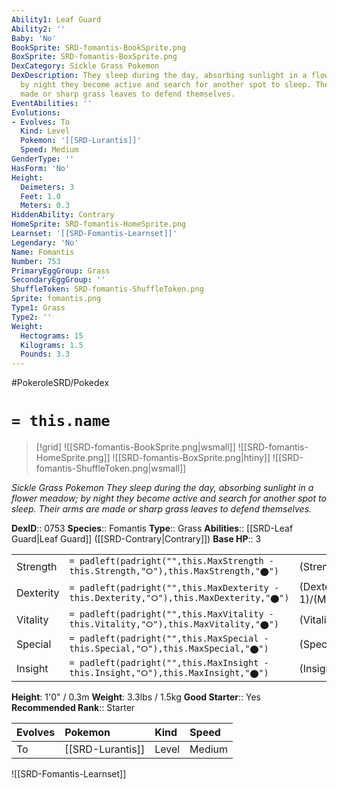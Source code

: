 ```yaml
---
Ability1: Leaf Guard
Ability2: ''
Baby: 'No'
BookSprite: SRD-fomantis-BookSprite.png
BoxSprite: SRD-fomantis-BoxSprite.png
DexCategory: Sickle Grass Pokemon
DexDescription: They sleep during the day, absorbing sunlight in a flower meadow;
  by night they become active and search for another spot to sleep. Their arms are
  made or sharp grass leaves to defend themselves.
EventAbilities: ''
Evolutions:
- Evolves: To
  Kind: Level
  Pokemon: '[[SRD-Lurantis]]'
  Speed: Medium
GenderType: ''
HasForm: 'No'
Height:
  Deimeters: 3
  Feet: 1.0
  Meters: 0.3
HiddenAbility: Contrary
HomeSprite: SRD-fomantis-HomeSprite.png
Learnset: '[[SRD-Fomantis-Learnset]]'
Legendary: 'No'
Name: Fomantis
Number: 753
PrimaryEggGroup: Grass
SecondaryEggGroup: ''
ShuffleToken: SRD-fomantis-ShuffleToken.png
Sprite: fomantis.png
Type1: Grass
Type2: ''
Weight:
  Hectograms: 15
  Kilograms: 1.5
  Pounds: 3.3
---
```


#PokeroleSRD/Pokedex

# `= this.name`

> [!grid]
> ![[SRD-fomantis-BookSprite.png|wsmall]]
> ![[SRD-fomantis-HomeSprite.png]]
> ![[SRD-fomantis-BoxSprite.png|htiny]]
> ![[SRD-fomantis-ShuffleToken.png|wsmall]]


*Sickle Grass Pokemon*
*They sleep during the day, absorbing sunlight in a flower meadow; by night they become active and search for another spot to sleep. Their arms are made or sharp grass leaves to defend themselves.*

**DexID**:: 0753
**Species**:: Fomantis
**Type**:: Grass
**Abilities**:: [[SRD-Leaf Guard|Leaf Guard]] ([[SRD-Contrary|Contrary]])
**Base HP**:: 3

|           |                                                                                        |                                          |
| --------- | -------------------------------------------------------------------------------------- | ---------------------------------------- |
| Strength  | `= padleft(padright("",this.MaxStrength - this.Strength,"⭘"),this.MaxStrength,"⬤")`    | (Strength::2)/(MaxStrength::4)   |
| Dexterity | `= padleft(padright("",this.MaxDexterity - this.Dexterity,"⭘"),this.MaxDexterity,"⬤")` | (Dexterity:: 1)/(MaxDexterity::3) |
| Vitality  | `= padleft(padright("",this.MaxVitality - this.Vitality,"⭘"),this.MaxVitality,"⬤")`    | (Vitality::1)/(MaxVitality::3)   |
| Special   | `= padleft(padright("",this.MaxSpecial - this.Special,"⭘"),this.MaxSpecial,"⬤")`       | (Special::2)/(MaxSpecial::4)     |
| Insight   | `= padleft(padright("",this.MaxInsight - this.Insight,"⭘"),this.MaxInsight,"⬤")`       | (Insight::1)/(MaxInsight::3)     |

**Height**: 1'0" / 0.3m
**Weight**: 3.3lbs / 1.5kg
**Good Starter**:: Yes
**Recommended Rank**:: Starter

| Evolves   | Pokemon          | Kind   | Speed   |
|:----------|:-----------------|:-------|:--------|
| To        | [[SRD-Lurantis]] | Level  | Medium  |

![[SRD-Fomantis-Learnset]]